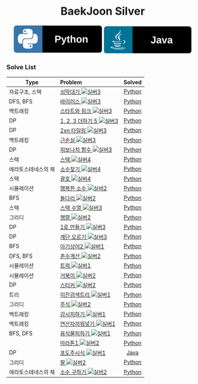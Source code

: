 <div align="center">
  <h1>BaekJoon Silver</h1>
  <img src="https://github.com/Kim-SuBin/Kim-SuBin/blob/master/svg/dev/languages/python.svg" alt="Python" />
  <img src="https://github.com/Kim-SuBin/Kim-SuBin/blob/master/svg/dev/languages/java.svg" alt="Java" />
</div>


### Solve List
|Type|Problem|Solved|
|---|:---|:---:|
|자료구조, 스택|[쇠막대기 <img src="https://d2gd6pc034wcta.cloudfront.net/tier/8.svg" alt="실버3" height="13" />](https://www.acmicpc.net/problem/10799)|[Python](./10799.py)|
|DFS, BFS|[바이러스 <img src="https://d2gd6pc034wcta.cloudfront.net/tier/8.svg" alt="실버3" height="13" />](https://www.acmicpc.net/problem/2606)|[Python](./2606.py)|
|백트래킹|[스타트와 링크 <img src="https://d2gd6pc034wcta.cloudfront.net/tier/8.svg" alt="실버3" height="13" />](https://www.acmicpc.net/problem/14889)|[Python](./14889.py)|
|DP|[1, 2, 3 더하기 5 <img src="https://d2gd6pc034wcta.cloudfront.net/tier/8.svg" alt="실버3" height="13" />](https://www.acmicpc.net/problem/159900)|[Python](./15990.py)|
|DP|[2xn 타일링 <img src="https://d2gd6pc034wcta.cloudfront.net/tier/8.svg" alt="실버3" height="13" />](https://www.acmicpc.net/problem/11726)|[Python](./11726.py)|
|백트래킹|[근손실 <img src="https://d2gd6pc034wcta.cloudfront.net/tier/8.svg" alt="실버3" height="13" />](https://www.acmicpc.net/problem/18429)|[Python](./18429.py)|
|DP|[피보나치 함수 <img src="https://d2gd6pc034wcta.cloudfront.net/tier/8.svg" alt="실버3" height="13" />](https://www.acmicpc.net/problem/1003)|[Python](./1003.py)|
|스택|[스택 <img src="https://d2gd6pc034wcta.cloudfront.net/tier/7.svg" alt="실버4" height="13" />](https://www.acmicpc.net/problem/10828)|[Python](./10828.py)| => sys.stdin.readline().rstrip() 으로 입력받음
|에라토스테네스의 체|[소수찾기 <img src="https://d2gd6pc034wcta.cloudfront.net/tier/7.svg" alt="실버4" height="13" />](https://www.acmicpc.net/problem/1978)|[Python](./1978.py)|
|스택|[괄호 <img src="https://d2gd6pc034wcta.cloudfront.net/tier/7.svg" alt="실버4" height="13" />](https://www.acmicpc.net/problem/9012)|[Python](./9012.py)|
|시뮬레이션|[행복한 소수 <img src="https://d2gd6pc034wcta.cloudfront.net/tier/9.svg" alt="실버2" height="13" />](https://www.acmicpc.net/problem/10434)|[Python](./10434.py)|
|BFS|[돌다리 <img src="https://d2gd6pc034wcta.cloudfront.net/tier/9.svg" alt="실버2" height="13" />](https://www.acmicpc.net/problem/12761)|[Python](./12761.py)|
|스택|[스택 수열 <img src="https://d2gd6pc034wcta.cloudfront.net/tier/8.svg" alt="실버3" height="13" />](https://www.acmicpc.net/problem/1874)|[Python](./1874.py)|
|그리디|[행렬 <img src="https://d2gd6pc034wcta.cloudfront.net/tier/9.svg" alt="실버2" height="13" />](https://www.acmicpc.net/problem/1080)|[Python](./1080.py)|
|DP|[1로 만들기 <img src="https://d2gd6pc034wcta.cloudfront.net/tier/8.svg" alt="실버3" height="13" />](https://www.acmicpc.net/problem/1463)|[Python](./1463.py)|
|DP|[계단 오르기 <img src="https://d2gd6pc034wcta.cloudfront.net/tier/8.svg" alt="실버3" height="13" />](https://www.acmicpc.net/problem/2579)|[Python](./2579.py)|
|BFS|[아기상어2 <img src="https://d2gd6pc034wcta.cloudfront.net/tier/10.svg" alt="실버1" height="13" />](https://www.acmicpc.net/problem/17086)|[Python](https://github.com/WebProject-STT/Algorithm/blob/main/baekjoon/4%EC%A3%BC%EC%B0%A8/17086/17086_sb.py)|
|DFS, BFS|[촌수계산 <img src="https://d2gd6pc034wcta.cloudfront.net/tier/9.svg" alt="실버2" height="13" />](https://www.acmicpc.net/problem/2644)|[Python](https://github.com/WebProject-STT/Algorithm/blob/main/baekjoon/4%EC%A3%BC%EC%B0%A8/2644/2644_sb.py)|
|시뮬레이션|[트럭 <img src="https://d2gd6pc034wcta.cloudfront.net/tier/10.svg" alt="실버1" height="13" />](https://www.acmicpc.net/problem/13335)|[Python](https://github.com/WebProject-STT/Algorithm/blob/main/baekjoon/5%EC%A3%BC%EC%B0%A8/13335/13335_sb.py)|
|시뮬레이션|[거북이 <img src="https://d2gd6pc034wcta.cloudfront.net/tier/9.svg" alt="실버2" height="13" />](https://www.acmicpc.net/problem/8911)|[Python](https://github.com/WebProject-STT/Algorithm/blob/main/baekjoon/5%EC%A3%BC%EC%B0%A8/8911/8911_sb.py)|
|DP|[스티커 <img src="https://d2gd6pc034wcta.cloudfront.net/tier/9.svg" alt="실버2" height="13" />](https://www.acmicpc.net/problem/9465)|[Python](https://github.com/WebProject-STT/Algorithm/blob/main/baekjoon/5%EC%A3%BC%EC%B0%A8/9465/9465_sb.py)|
|트리|[이진검색트리 <img src="https://d2gd6pc034wcta.cloudfront.net/tier/10.svg" alt="실버1" height="13" />](https://www.acmicpc.net/problem/5639)|[Python](https://github.com/WebProject-STT/Algorithm/blob/main/baekjoon/6%EC%A3%BC%EC%B0%A8/5639/5639_sb.py)|
|그리디|[주식 <img src="https://d2gd6pc034wcta.cloudfront.net/tier/9.svg" alt="실버2" height="13" />](https://www.acmicpc.net/problem/11501)|[Python](https://github.com/WebProject-STT/Algorithm/blob/main/baekjoon/6%EC%A3%BC%EC%B0%A8/11501/11501_sb.py)|
|백트래킹|[감시피하기 <img src="https://d2gd6pc034wcta.cloudfront.net/tier/10.svg" alt="실버1" height="13" />](https://www.acmicpc.net/problem/18428)|[Python](https://github.com/WebProject-STT/Algorithm/blob/main/baekjoon/6%EC%A3%BC%EC%B0%A8/18428/18428_sb.py)|
|백트래킹|[연산자끼워넣기 <img src="https://d2gd6pc034wcta.cloudfront.net/tier/10.svg" alt="실버1" height="13" />](https://www.acmicpc.net/problem/14888)|[Python](https://github.com/WebProject-STT/Algorithm/blob/main/baekjoon/7%EC%A3%BC%EC%B0%A8/14888/14888_sb.py)|
|BFS, DFS|[음식물피하기 <img src="https://d2gd6pc034wcta.cloudfront.net/tier/10.svg" alt="실버1" height="13" />](https://www.acmicpc.net/problem/1743)|[Python](https://github.com/WebProject-STT/Algorithm/blob/main/baekjoon/7%EC%A3%BC%EC%B0%A8/1743/1743_sb.py)|
| |[마라톤1 <img src="https://d2gd6pc034wcta.cloudfront.net/tier/9.svg" alt="실버2" height="13" />](https://www.acmicpc.net/problem/10655)|[Python](https://github.com/WebProject-STT/Algorithm/blob/main/baekjoon/7%EC%A3%BC%EC%B0%A8/10655/10655_sb.py)|
|DP|[포도주시식 <img src="https://d2gd6pc034wcta.cloudfront.net/tier/10.svg" alt="실버1" height="13" />](https://www.acmicpc.net/problem/2156)|[Java](https://github.com/WebProject-STT/Algorithm/blob/main/baekjoon/8%EC%A3%BC%EC%B0%A8/2156/2156_sb.java)|
|그리디|[팔 <img src="https://d2gd6pc034wcta.cloudfront.net/tier/9.svg" alt="실버2" height="13" />](https://www.acmicpc.net/problem/1105)|[Python](https://github.com/WebProject-STT/Algorithm/blob/main/baekjoon/9%EC%A3%BC%EC%B0%A8/1105/1105_sb.py)|
|에라토스테네스의 체|[소수 구하기 <img src="https://d2gd6pc034wcta.cloudfront.net/tier/9.svg" alt="실버2" height="13" />](https://www.acmicpc.net/problem/1929)|[Python](./1929.py)|

